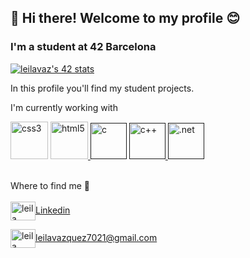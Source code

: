 <h2>👋 Hi there! Welcome to my profile 😊</h2>

<h3>I'm a student at 42 Barcelona</h3>

<a href="https://github.com/JaeSeoKim/badge42"><img src="https://badge42.vercel.app/api/v2/clg46e5k1004408l9mk7qie53/stats?cursusId=21&coalitionId=206" alt="leilavaz's 42 stats" /></a>

In this profile you'll find my student projects.

I'm currently working with

<p align="left>
          <a href="https://www.w3schools.com/css/" target="_blank"> <img src="https://www.svgrepo.com/show/353623/css-3.svg" alt="css3" width="60" height="60"/> </a> 
          <a href="https://www.w3.org/html/" target="_blank"> <img src="https://www.svgrepo.com/show/353884/html-5.svg" alt="html5" width="60" height="60"/> </a>
          <a href="" target="_blank"> <img src="https://www.svgrepo.com/show/353528/c.svg" alt="c" width="58" height="58"/></a>
          <a href="" target="_blank"> <img src="https://www.svgrepo.com/show/353614/c-plusplus.svg" alt="c++" width="58" height="58"/> </a>
          <a href="" target="_blank"> <img src="https://www.svgrepo.com/show/353668/dotnet.svg" alt=".net" width="58" height="58"/> </a>
</p>

<br>
Where to find me 🔎
<br>                                                                                                                                
<br>
<a href="https://www.linkedin.com/in/leila-vazquez/" target="blank"><img align="center" src="https://www.svgrepo.com/show/299433/linkedin.svg" alt="leila vazquez" height="30" width="40" />Linkedin</a>

<a href="mailto:leilavazquez7021@gmail.com " target="blank"><img align="center" src="https://www.svgrepo.com/show/243092/gmail.svg" alt="leila vazquez" height="30" width="40" />leilavazquez7021@gmail.com</a>

<!---
LeilaVazquez/LeilaVazquez is a ✨ special ✨ repository because its `README.md` (this file) appears on your GitHub profile.
You can click the Preview link to take a look at your changes.
--->
